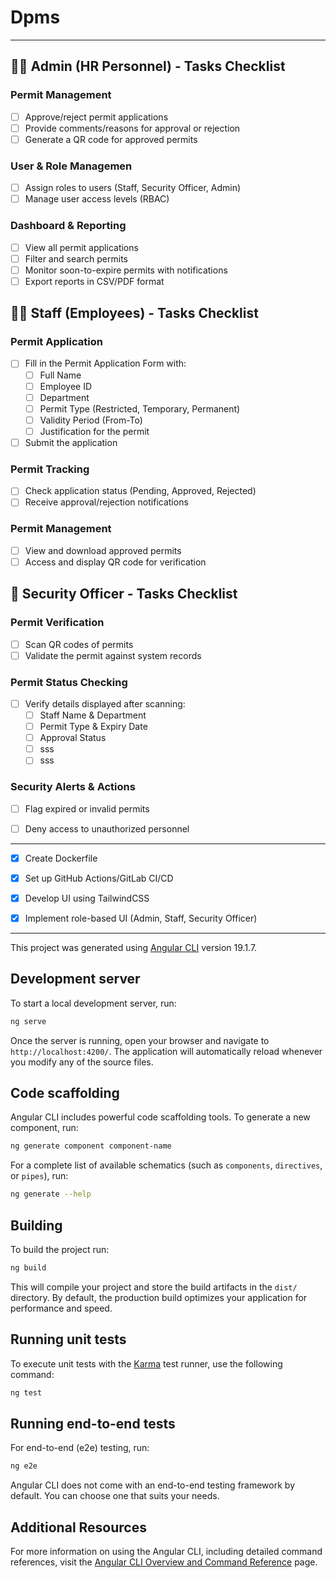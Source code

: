 # Dpms

---
## 👨‍💼 Admin (HR Personnel) - Tasks Checklist
### Permit Management
-  [ ] Approve/reject permit applications
- [ ] Provide comments/reasons for approval or rejection
- [ ] Generate a QR code for approved permits
### User & Role Managemen
- [ ] Assign roles to users (Staff, Security Officer, Admin)
- [ ] Manage user access levels (RBAC)
### Dashboard & Reporting
- [ ] View all permit applications
- [ ] Filter and search permits
- [ ] Monitor soon-to-expire permits with notifications
- [ ] Export reports in CSV/PDF format

## 👨‍💻 Staff (Employees) - Tasks Checklist
### Permit Application
- [ ]  Fill in the Permit Application Form with:
    - [ ] Full Name
    - [ ] Employee ID
    - [ ] Department
    - [ ] Permit Type (Restricted, Temporary, Permanent)
    - [ ] Validity Period (From-To)
    - [ ] Justification for the permit
- [ ] Submit the application
### Permit Tracking
- [ ] Check application status (Pending, Approved, Rejected)
- [ ] Receive approval/rejection notifications
### Permit Management
- [ ] View and download approved permits
- [ ] Access and display QR code for verification
## 👮 Security Officer - Tasks Checklist
### Permit Verification
- [ ] Scan QR codes of permits
- [ ] Validate the permit against system records
### Permit Status Checking
- [ ] Verify details displayed after scanning:
    - [ ] Staff Name & Department
    - [ ] Permit Type & Expiry Date
    - [ ] Approval Status
    - [ ] sss
    - [ ] sss
### Security Alerts & Actions
- [ ] Flag expired or invalid permits
- [ ] Deny access to unauthorized personnel


---
- [x] Create Dockerfile
- [x] Set up GitHub Actions/GitLab CI/CD
- [x] Develop UI using TailwindCSS
- [x] Implement role-based UI (Admin, Staff, Security Officer)


---

This project was generated using [Angular CLI](https://github.com/angular/angular-cli) version 19.1.7.

## Development server

To start a local development server, run:

```bash
ng serve
```

Once the server is running, open your browser and navigate to `http://localhost:4200/`. The application will automatically reload whenever you modify any of the source files.

## Code scaffolding

Angular CLI includes powerful code scaffolding tools. To generate a new component, run:

```bash
ng generate component component-name
```

For a complete list of available schematics (such as `components`, `directives`, or `pipes`), run:

```bash
ng generate --help
```

## Building

To build the project run:

```bash
ng build
```

This will compile your project and store the build artifacts in the `dist/` directory. By default, the production build optimizes your application for performance and speed.

## Running unit tests

To execute unit tests with the [Karma](https://karma-runner.github.io) test runner, use the following command:

```bash
ng test
```

## Running end-to-end tests

For end-to-end (e2e) testing, run:

```bash
ng e2e
```

Angular CLI does not come with an end-to-end testing framework by default. You can choose one that suits your needs.

## Additional Resources

For more information on using the Angular CLI, including detailed command references, visit the [Angular CLI Overview and Command Reference](https://angular.dev/tools/cli) page.
